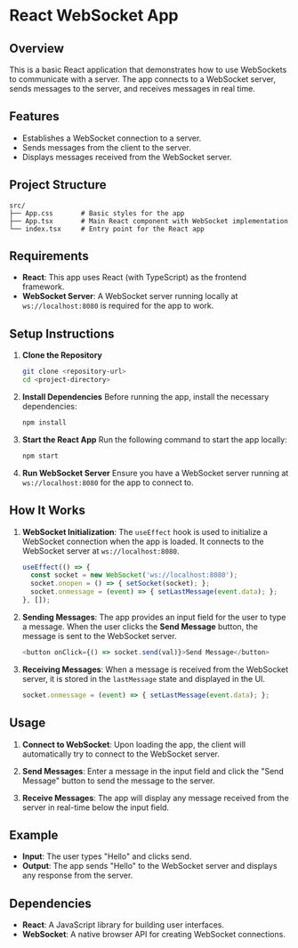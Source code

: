 # React WebSocket App

## Overview

This is a basic React application that demonstrates how to use WebSockets to communicate with a server. The app connects to a WebSocket server, sends messages to the server, and receives messages in real time.

## Features

- Establishes a WebSocket connection to a server.
- Sends messages from the client to the server.
- Displays messages received from the WebSocket server.

## Project Structure

```plaintext
src/
├── App.css       # Basic styles for the app
├── App.tsx       # Main React component with WebSocket implementation
└── index.tsx     # Entry point for the React app
```

## Requirements

- **React**: This app uses React (with TypeScript) as the frontend framework.
- **WebSocket Server**: A WebSocket server running locally at `ws://localhost:8080` is required for the app to work.

## Setup Instructions

1. **Clone the Repository**
   ```bash
   git clone <repository-url>
   cd <project-directory>
   ```

2. **Install Dependencies**
   Before running the app, install the necessary dependencies:
   ```bash
   npm install
   ```

3. **Start the React App**
   Run the following command to start the app locally:
   ```bash
   npm start
   ```

4. **Run WebSocket Server**
   Ensure you have a WebSocket server running at `ws://localhost:8080` for the app to connect to.

## How It Works

1. **WebSocket Initialization**:
   The `useEffect` hook is used to initialize a WebSocket connection when the app is loaded. It connects to the WebSocket server at `ws://localhost:8080`.

   ```ts
   useEffect(() => {
     const socket = new WebSocket('ws://localhost:8080');
     socket.onopen = () => { setSocket(socket); };
     socket.onmessage = (event) => { setLastMessage(event.data); };
   }, []);
   ```

2. **Sending Messages**:
   The app provides an input field for the user to type a message. When the user clicks the **Send Message** button, the message is sent to the WebSocket server.

   ```ts
   <button onClick={() => socket.send(val)}>Send Message</button>
   ```

3. **Receiving Messages**:
   When a message is received from the WebSocket server, it is stored in the `lastMessage` state and displayed in the UI.

   ```ts
   socket.onmessage = (event) => { setLastMessage(event.data); };
   ```

## Usage

1. **Connect to WebSocket**: Upon loading the app, the client will automatically try to connect to the WebSocket server.

2. **Send Messages**: Enter a message in the input field and click the "Send Message" button to send the message to the server.

3. **Receive Messages**: The app will display any message received from the server in real-time below the input field.

## Example

- **Input**: The user types "Hello" and clicks send.
- **Output**: The app sends "Hello" to the WebSocket server and displays any response from the server.

## Dependencies

- **React**: A JavaScript library for building user interfaces.
- **WebSocket**: A native browser API for creating WebSocket connections.